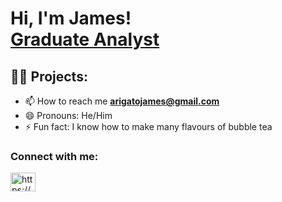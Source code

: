 <h1>Hi, I'm James! <br/><a href="https://github.com/jameslin01">Graduate Analyst</a>

<h2>👨‍💻 Projects:</h2>


- 📫 How to reach me **arigatojames@gmail.com**
- 😄 Pronouns: He/Him
- ⚡ Fun fact: I know how to make many flavours of bubble tea


<h3 align="left">Connect with me:</h3>
<p align="left">
<a href="https://www.linkedin.com/in/jamesjl/" target="blank"><img align="center" src="https://raw.githubusercontent.com/rahuldkjain/github-profile-readme-generator/master/src/images/icons/Social/linked-in-alt.svg" alt="https://www.linkedin.com/in/jamesjl/" height="30" width="40" /></a>
</p>


[linkedin]: https://linkedin.com/in/jamesjl/
